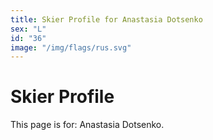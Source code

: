 ```yaml
---
title: Skier Profile for Anastasia Dotsenko
sex: "L"
id: "36"
image: "/img/flags/rus.svg" 
---
```


# Skier Profile

This page is for: Anastasia Dotsenko.
    